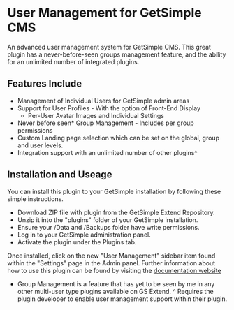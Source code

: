 # User Management for GetSimple CMS
An advanced user management system for GetSimple CMS. This great plugin has a never-before-seen groups management feature, and the ability for an unlimited number of integrated plugins.

## Features Include
- Management of Individual Users for GetSimple admin areas
- Support for User Profiles - With the option of Front-End Display
  - Per-User Avatar Images and Individual Settings
- Never before seen* Group Management - Includes per group permissions
- Custom Landing page selection which can be set on the global, group and user levels.
- Integration support with an unlimited number of other plugins^

## Installation and Useage
You can install this plugin to your GetSimple installation by following these simple instructions.
- Download ZIP file with plugin from the GetSimple Extend Repository. 
- Unzip it into the "plugins" folder of your GetSimple installation.
- Ensure your /Data and /Backups folder have write permissions.
- Log in to your GetSimple administration panel.
- Activate the plugin under the Plugins tab.

Once installed, click on the new "User Management" sidebar item found within the "Settings" page in the Admin panel. Further information about how to use this plugin can be found by visiting the [documentation website](https://johnstray.com/gs-users/)


* Group Management is a feature that has yet to be seen by me in any other multi-user type plugins available on GS Extend.
^ Requires the plugin developer to enable user management support within their plugin.
